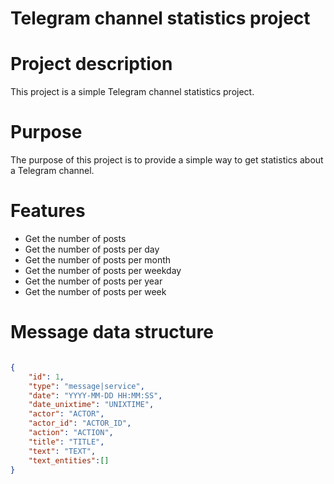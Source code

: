 # Telegram channel statistics project

# Project description
This project is a simple Telegram channel statistics project. 

# Purpose
The purpose of this project is to provide a simple way to get statistics about a Telegram channel.

# Features

- Get the number of posts
- Get the number of posts per day
- Get the number of posts per month
- Get the number of posts per weekday
- Get the number of posts per year
- Get the number of posts per week 

# Message data structure

```json

{
    "id": 1,
    "type": "message|service",
    "date": "YYYY-MM-DD HH:MM:SS",
    "date_unixtime": "UNIXTIME",
    "actor": "ACTOR",
    "actor_id": "ACTOR_ID",
    "action": "ACTION",
    "title": "TITLE",
    "text": "TEXT",
    "text_entities":[]
}
